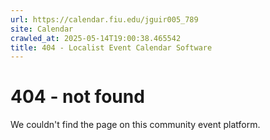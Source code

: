 ```yaml
---
url: https://calendar.fiu.edu/jguir005_789
site: Calendar
crawled_at: 2025-05-14T19:00:38.465542
title: 404 - Localist Event Calendar Software
---
```


# 404 - not found
We couldn't find the page on this community event platform.
